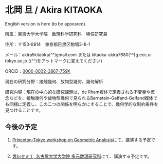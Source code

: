 # 北岡 旦 / Akira KITAOKA

English version is here (to be appeared).


所属：東京大学大学院　数理科学研究科　特任研究員

住所：〒153-8914　東京都目黒区駒場3-8-1

メール：akira5kitaoka(^^)gmail.com または kitaoka-akira7680(^^)g.ecc.u-tokyo.ac.jp
((^^)をアットマークに変えてください)

ORCiD：[0000-0002-3867-759X](https://orcid.org/0000-0002-3867-759X)

現在の研究分野：接触幾何、放物型幾何、幾何解析

研究内容：現在の中心的な研究課題は、de Rham複体で定義される不変量や概念などを、接触幾何や放物型幾何で見られるBernstein-Gelfand-Gelfand複体でも同様に定義し、この二つの関係を明らかにすることで、幾何学的な制約条件を見つけることです。


## 今後の予定

1. [Princeton-Tokyo workshop on Geometric Analysis](https://sites.google.com/view/princeton-tokyo-ga-2020)にて、講演する予定です。

1. [幾何セミナ, 名古屋大学大学院 多元数理研究科](https://sites.google.com/site/geometryseminarnagoya/)にて、講演する予定です。
